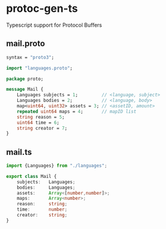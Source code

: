 # protoc-gen-ts
Typescript support for Protocol Buffers

## mail.proto
```protobuf
syntax = "proto3";

import "languages.proto";

package proto;

message Mail {
    Languages subjects = 1;         // <language, subject>
    Languages bodies = 2;           // <language, body>
    map<uint64, uint32> assets = 3; // <assetID, amount>
    repeated uint64 maps = 4;       // mapID list
    string reason = 5;
    uint64 time = 6;
    string creator = 7;
}
```

## mail.ts
```ts
import {Languages} from "./languages";

export class Mail {
	subjects:	Languages;
	bodies:		Languages;
	assets:		Array<[number,number]>;
	maps:		Array<number>;
	reason:		string;
	time:		number;
	creator:	string;
}
```